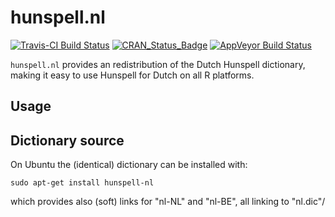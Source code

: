 # hunspell.nl

[![Travis-CI Build Status](https://travis-ci.org/edwindj/hunspell.nl.svg?branch=master)](https://travis-ci.org/edwindj/hunspell.nl)
[![CRAN_Status_Badge](http://www.r-pkg.org/badges/version/hunspell.nl)](https://cran.r-project.org/package=hunspell.nl)
[![AppVeyor Build Status](https://ci.appveyor.com/api/projects/status/github/edwindj/hunspell.nl?branch=master&svg=true)](https://ci.appveyor.com/project/edwindj/hunspell.nl)

`hunspell.nl` provides an redistribution of the Dutch Hunspell dictionary, 
making it easy to use Hunspell for Dutch on all R platforms.

## Usage



## Dictionary source

On Ubuntu the (identical) dictionary can be installed with:
```
sudo apt-get install hunspell-nl
```

which provides also (soft) links for "nl-NL" and "nl-BE", all linking to "nl.dic"/

